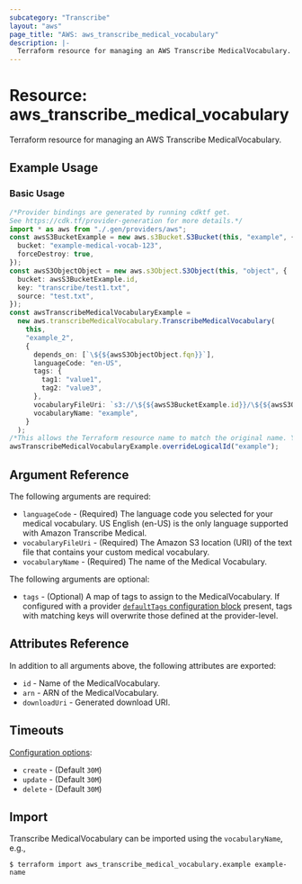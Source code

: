 ```yaml
---
subcategory: "Transcribe"
layout: "aws"
page_title: "AWS: aws_transcribe_medical_vocabulary"
description: |-
  Terraform resource for managing an AWS Transcribe MedicalVocabulary.
---
```


# Resource: aws\_transcribe\_medical\_vocabulary

Terraform resource for managing an AWS Transcribe MedicalVocabulary.

## Example Usage

### Basic Usage

```typescript
/*Provider bindings are generated by running cdktf get.
See https://cdk.tf/provider-generation for more details.*/
import * as aws from "./.gen/providers/aws";
const awsS3BucketExample = new aws.s3Bucket.S3Bucket(this, "example", {
  bucket: "example-medical-vocab-123",
  forceDestroy: true,
});
const awsS3ObjectObject = new aws.s3Object.S3Object(this, "object", {
  bucket: awsS3BucketExample.id,
  key: "transcribe/test1.txt",
  source: "test.txt",
});
const awsTranscribeMedicalVocabularyExample =
  new aws.transcribeMedicalVocabulary.TranscribeMedicalVocabulary(
    this,
    "example_2",
    {
      depends_on: [`\${${awsS3ObjectObject.fqn}}`],
      languageCode: "en-US",
      tags: {
        tag1: "value1",
        tag2: "value3",
      },
      vocabularyFileUri: `s3://\${${awsS3BucketExample.id}}/\${${awsS3ObjectObject.key}}`,
      vocabularyName: "example",
    }
  );
/*This allows the Terraform resource name to match the original name. You can remove the call if you don't need them to match.*/
awsTranscribeMedicalVocabularyExample.overrideLogicalId("example");

```

## Argument Reference

The following arguments are required:

* `languageCode` - (Required) The language code you selected for your medical vocabulary. US English (en-US) is the only language supported with Amazon Transcribe Medical.
* `vocabularyFileUri` - (Required) The Amazon S3 location (URI) of the text file that contains your custom medical vocabulary.
* `vocabularyName` - (Required) The name of the Medical Vocabulary.

The following arguments are optional:

* `tags` - (Optional) A map of tags to assign to the MedicalVocabulary. If configured with a provider [`defaultTags` configuration block](https://registry.terraform.io/providers/hashicorp/aws/latest/docs#default_tags-configuration-block) present, tags with matching keys will overwrite those defined at the provider-level.

## Attributes Reference

In addition to all arguments above, the following attributes are exported:

* `id` - Name of the MedicalVocabulary.
* `arn` - ARN of the MedicalVocabulary.
* `downloadUri` - Generated download URI.

## Timeouts

[Configuration options](https://developer.hashicorp.com/terraform/language/resources/syntax#operation-timeouts):

* `create` - (Default `30M`)
* `update` - (Default `30M`)
* `delete` - (Default `30M`)

## Import

Transcribe MedicalVocabulary can be imported using the `vocabularyName`, e.g.,

```console
$ terraform import aws_transcribe_medical_vocabulary.example example-name
```
